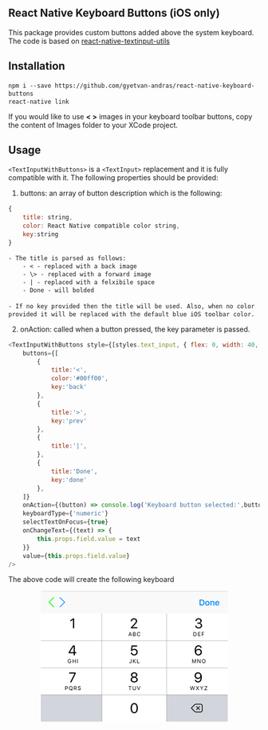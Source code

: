 ## React Native Keyboard Buttons (iOS only)

This package provides custom buttons added above the system keyboard. The code is based on [react-native-textinput-utils](https://github.com/DickyT/react-native-textinput-utils)

## Installation

```
npm i --save https://github.com/gyetvan-andras/react-native-keyboard-buttons
react-native link
```
If you would like to use **< >** images in your keyboard toolbar buttons, copy the content of Images folder to your XCode project.

## Usage

```<TextInputWithButtons>``` is a ```<TextInput>``` replacement and it is fully compatible with it. The following properties should be provided:

1. buttons: an array of button description which is the following:
```javascript
{
	title: string,
	color: React Native compatible color string,
	key:string 
}
```
	- The title is parsed as follows:
		- < - replaced with a back image
		- \> - replaced with a forward image
		- | - replaced with a felxibile space
		- Done - will bolded

	- If no key provided then the title will be used. Also, when no color provided it will be replaced with the default blue iOS toolbar color.
	
2. onAction: called when a button pressed, the key parameter is passed.

```javascript
<TextInputWithButtons style={[styles.text_input, { flex: 0, width: 40, alignSelf: 'center' }]}
	buttons={[
		{
			title:'<',
			color:'#00ff00',
			key:'back'
		},
		{
			title:'>',
			key:'prev'
		},
		{
			title:'|',
		},
		{
			title:'Done',
			key:'done'
		},
	]}
	onAction={(button) => console.log('Keyboard button selected:',button)}
	keyboardType={'numeric'}
	selectTextOnFocus={true}
	onChangeText={(text) => {
		this.props.field.value = text
	}}
	value={this.props.field.value}
/>
```

The above code will create the following keyboard
<p align="center">
<img src="docs/sample.png"/> 
</p>
